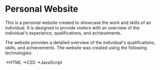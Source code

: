 # Personal Website
This is a personal website created to showcase the work and skills of an individual. It is designed to provide visitors with an overview of the individual's experience, qualifications, and achievements. 

The website provides a detailed overview of the individual's qualifications, skills, and achievements. 
The website was created using the following technologies:

->HTML
->CSS
->JavaScript
